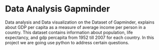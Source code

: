 # Data Analysis Gapminder 
Data analysis and Data visualization on the Dataset of Gapminder, explains about GDP per capita as a measure of average income per person in a country. This dataset contains information about population, life expectancy, and gdp percapita from 1952 till 2007 for each country. In this project we are going use python to address certain questions.
